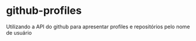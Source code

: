 # github-profiles
Utilizando a API do github para apresentar profiles e repositórios pelo nome de usuário
